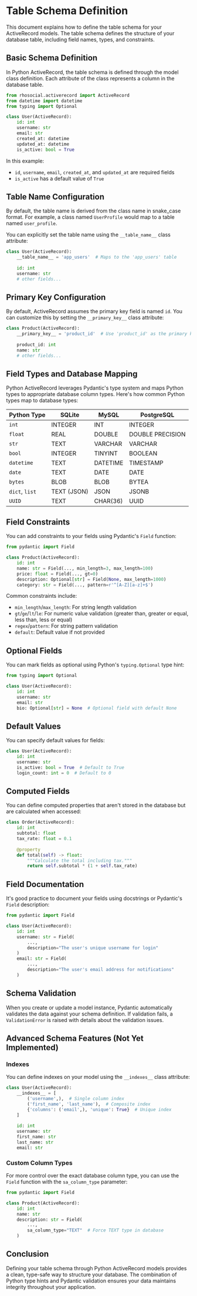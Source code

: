 # Table Schema Definition

This document explains how to define the table schema for your ActiveRecord models. The table schema defines the structure of your database table, including field names, types, and constraints.

## Basic Schema Definition

In Python ActiveRecord, the table schema is defined through the model class definition. Each attribute of the class represents a column in the database table.

```python
from rhosocial.activerecord import ActiveRecord
from datetime import datetime
from typing import Optional

class User(ActiveRecord):
    id: int
    username: str
    email: str
    created_at: datetime
    updated_at: datetime
    is_active: bool = True
```

In this example:
- `id`, `username`, `email`, `created_at`, and `updated_at` are required fields
- `is_active` has a default value of `True`

## Table Name Configuration

By default, the table name is derived from the class name in snake_case format. For example, a class named `UserProfile` would map to a table named `user_profile`.

You can explicitly set the table name using the `__table_name__` class attribute:

```python
class User(ActiveRecord):
    __table_name__ = 'app_users'  # Maps to the 'app_users' table
    
    id: int
    username: str
    # other fields...
```

## Primary Key Configuration

By default, ActiveRecord assumes the primary key field is named `id`. You can customize this by setting the `__primary_key__` class attribute:

```python
class Product(ActiveRecord):
    __primary_key__ = 'product_id'  # Use 'product_id' as the primary key
    
    product_id: int
    name: str
    # other fields...
```

## Field Types and Database Mapping

Python ActiveRecord leverages Pydantic's type system and maps Python types to appropriate database column types. Here's how common Python types map to database types:

| Python Type | SQLite | MySQL | PostgreSQL |
|-------------|--------|-------|------------|
| `int` | INTEGER | INT | INTEGER |
| `float` | REAL | DOUBLE | DOUBLE PRECISION |
| `str` | TEXT | VARCHAR | VARCHAR |
| `bool` | INTEGER | TINYINT | BOOLEAN |
| `datetime` | TEXT | DATETIME | TIMESTAMP |
| `date` | TEXT | DATE | DATE |
| `bytes` | BLOB | BLOB | BYTEA |
| `dict`, `list` | TEXT (JSON) | JSON | JSONB |
| `UUID` | TEXT | CHAR(36) | UUID |

## Field Constraints

You can add constraints to your fields using Pydantic's `Field` function:

```python
from pydantic import Field

class Product(ActiveRecord):
    id: int
    name: str = Field(..., min_length=3, max_length=100)
    price: float = Field(..., gt=0)
    description: Optional[str] = Field(None, max_length=1000)
    category: str = Field(..., pattern=r'^[A-Z][a-z]+$')
```

Common constraints include:
- `min_length`/`max_length`: For string length validation
- `gt`/`ge`/`lt`/`le`: For numeric value validation (greater than, greater or equal, less than, less or equal)
- `regex`/`pattern`: For string pattern validation
- `default`: Default value if not provided

## Optional Fields

You can mark fields as optional using Python's `typing.Optional` type hint:

```python
from typing import Optional

class User(ActiveRecord):
    id: int
    username: str
    email: str
    bio: Optional[str] = None  # Optional field with default None
```

## Default Values

You can specify default values for fields:

```python
class User(ActiveRecord):
    id: int
    username: str
    is_active: bool = True  # Default to True
    login_count: int = 0  # Default to 0
```

## Computed Fields

You can define computed properties that aren't stored in the database but are calculated when accessed:

```python
class Order(ActiveRecord):
    id: int
    subtotal: float
    tax_rate: float = 0.1
    
    @property
    def total(self) -> float:
        """Calculate the total including tax."""
        return self.subtotal * (1 + self.tax_rate)
```

## Field Documentation

It's good practice to document your fields using docstrings or Pydantic's `Field` description:

```python
from pydantic import Field

class User(ActiveRecord):
    id: int
    username: str = Field(
        ...,
        description="The user's unique username for login"
    )
    email: str = Field(
        ...,
        description="The user's email address for notifications"
    )
```

## Schema Validation

When you create or update a model instance, Pydantic automatically validates the data against your schema definition. If validation fails, a `ValidationError` is raised with details about the validation issues.

## Advanced Schema Features (Not Yet Implemented)

### Indexes

You can define indexes on your model using the `__indexes__` class attribute:

```python
class User(ActiveRecord):
    __indexes__ = [
        ('username',),  # Single column index
        ('first_name', 'last_name'),  # Composite index
        {'columns': ('email',), 'unique': True}  # Unique index
    ]
    
    id: int
    username: str
    first_name: str
    last_name: str
    email: str
```

### Custom Column Types

For more control over the exact database column type, you can use the `Field` function with the `sa_column_type` parameter:

```python
from pydantic import Field

class Product(ActiveRecord):
    id: int
    name: str
    description: str = Field(
        ...,
        sa_column_type="TEXT"  # Force TEXT type in database
    )
```

## Conclusion

Defining your table schema through Python ActiveRecord models provides a clean, type-safe way to structure your database. The combination of Python type hints and Pydantic validation ensures your data maintains integrity throughout your application.